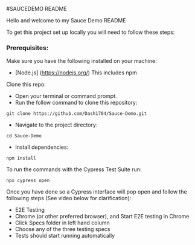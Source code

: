 #SAUCEDEMO README

Hello and welcome to my Sauce Demo README

To get this project set up locally you will need to follow these steps:

### Prerequisites:

Make sure you have the following installed on your machine:

- [Node.js] (https://nodejs.org/) This includes npm

Clone this repo:

- Open your terminal or command prompt.
- Run the follow command to clone this repository:

```
git clone https://github.com/Dash1704/Sauce-Demo.git

```

- Navigate to the project directory:
```
cd Sauce-Demo
```

- Install dependencies:

```
npm install
```

To run the commands with the Cypress Test Suite run:

```
npx cypress open
```

Once you have done so a Cypress interface will pop open and follow the following steps (See video below for clarification):

- E2E Testing
- Chrome (or other preferred browser), and Start E2E testing in Chrome
- Click Specs folder in left hand column
- Choose any of the three testing specs
- Tests should start running automatically













